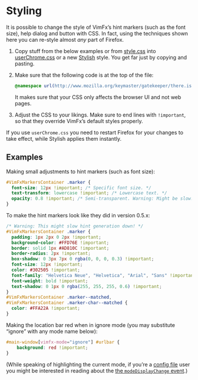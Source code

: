 <!--
This is part of the VimFx documentation.
Copyright Simon Lydell 2015, 2016.
See the file README.md for copying conditions.
-->

# Styling

It is possible to change the style of VimFx’s hint markers (such as the font
size), help dialog and button with CSS. In fact, using the techniques shown here
you can re-style almost _any_ part of Firefox.

1. Copy stuff from the below examples or from [style.css] into [userChrome.css]
   or a new [Stylish] style. You get far just by copying and pasting.

2. Make sure that the following code is at the top of the file:

   ```css
   @namespace url(http://www.mozilla.org/keymaster/gatekeeper/there.is.only.xul);
   ```

   It makes sure that your CSS only affects the browser UI and not web pages.

3. Adjust the CSS to your likings. Make sure to end lines with `!important`, so
   that they override VimFx’s default styles properly.

If you use `userChrome.css` you need to restart Firefox for your changes to take
effect, while Stylish applies them instantly.

[style.css]: ../extension/skin/style.css
[userChrome.css]: http://kb.mozillazine.org/UserChrome.css
[Stylish]: https://addons.mozilla.org/firefox/addon/stylish/


## Examples

Making small adjustments to hint markers (such as font size):

```css
#VimFxMarkersContainer .marker {
  font-size: 12px !important; /* Specific font size. */
  text-transform: lowercase !important; /* Lowercase text. */
  opacity: 0.8 !important; /* Semi-transparent. Warning: Might be slow! */
}
```

To make the hint markers look like they did in version 0.5.x:

```css
/* Warning: This might slow hint generation down! */
#VimFxMarkersContainer .marker {
  padding: 1px 2px 0 2px !important;
  background-color: #FFD76E !important;
  border: solid 1px #AD810C !important;
  border-radius: 2px !important;
  box-shadow: 0 3px 7px 0 rgba(0, 0, 0, 0.3) !important;
  font-size: 12px !important;
  color: #302505 !important;
  font-family: "Helvetica Neue", "Helvetica", "Arial", "Sans" !important;
  font-weight: bold !important;
  text-shadow: 0 1px 0 rgba(255, 255, 255, 0.6) !important;
}
#VimFxMarkersContainer .marker--matched,
#VimFxMarkersContainer .marker-char--matched {
  color: #FFA22A !important;
}
```

Making the location bar red when in ignore mode (you may substitute “ignore”
with any mode name below):

```css
#main-window[vimfx-mode="ignore"] #urlbar {
    background: red !important;
}
```

(While speaking of highlighting the current mode, if you’re a [config file] user
you might be interested in reading about the [the `modeDisplayChange` event].)

[config file]: config-file.md
[the `modeDisplayChange` event]: api.md#the-modedisplaychange-event
